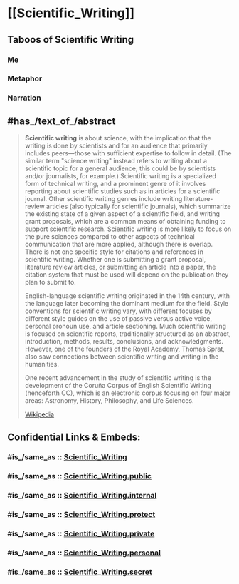 
# [[Scientific_Writing]]


## Taboos of Scientific Writing

### Me 

### Metaphor 

### Narration 

## #has_/text_of_/abstract 

> **Scientific writing** is about science, with the implication that the writing is done by scientists and for an audience that primarily includes peers—those with sufficient expertise to follow in detail. (The similar term "science writing" instead refers to writing about a scientific topic for a general audience; this could be by scientists and/or journalists, for example.) Scientific writing is a specialized form of technical writing, and a prominent genre of it involves reporting about scientific studies such as in articles for a scientific journal. Other scientific writing genres include writing literature-review articles (also typically for scientific journals), which summarize the existing state of a given aspect of a scientific field, and writing grant proposals, which are a common means of obtaining funding to support scientific research. Scientific writing is more likely to focus on the pure sciences compared to other aspects of technical communication that are more applied, although there is overlap. There is not one specific style for citations and references in scientific writing. Whether one is submitting a grant proposal, literature review articles, or submitting an article into a paper, the citation system that must be used will depend on the publication they plan to submit to.
>
> English-language scientific writing originated in the 14th century, with the language later becoming the dominant medium for the field. Style conventions for scientific writing vary, with different focuses by different style guides on the use of passive versus active voice, personal pronoun use, and article sectioning. Much scientific writing is focused on scientific reports, traditionally structured as an abstract, introduction, methods, results, conclusions, and acknowledgments. However, one of the founders of the Royal Academy, Thomas Sprat, also saw connections between scientific writing and writing in the humanities.
>
> One recent advancement in the study of scientific writing is the development of the Coruña Corpus of English Scientific Writing (henceforth CC), which is an electronic corpus focusing on four major areas: Astronomy, History, Philosophy, and Life Sciences.
>
> [Wikipedia](https://en.wikipedia.org/wiki/Scientific%20writing) 


## Confidential Links & Embeds: 

### #is_/same_as :: [Scientific_Writing](/_Standards/Society/Communication/Media/Writing/Book/Writer/Scientific_Writing.md) 

### #is_/same_as :: [Scientific_Writing.public](/_public/Society/Communication/Media/Writing/Book/Writer/Scientific_Writing.public.md) 

### #is_/same_as :: [Scientific_Writing.internal](/_internal/Society/Communication/Media/Writing/Book/Writer/Scientific_Writing.internal.md) 

### #is_/same_as :: [Scientific_Writing.protect](/_protect/Society/Communication/Media/Writing/Book/Writer/Scientific_Writing.protect.md) 

### #is_/same_as :: [Scientific_Writing.private](/_private/Society/Communication/Media/Writing/Book/Writer/Scientific_Writing.private.md) 

### #is_/same_as :: [Scientific_Writing.personal](/_personal/Society/Communication/Media/Writing/Book/Writer/Scientific_Writing.personal.md) 

### #is_/same_as :: [Scientific_Writing.secret](/_secret/Society/Communication/Media/Writing/Book/Writer/Scientific_Writing.secret.md)

